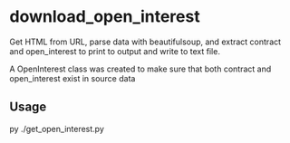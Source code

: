 # download_open_interest

Get HTML from URL, parse data with beautifulsoup, and extract contract and open_interest to print to output and write to text file.

A OpenInterest class was created to make sure that both contract and open_interest exist in source data

## Usage
py ./get_open_interest.py 



